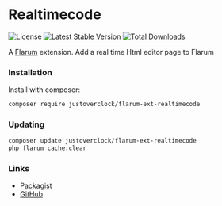 # Realtimecode

![License](https://img.shields.io/badge/license-MIT-blue.svg) [![Latest Stable Version](https://img.shields.io/packagist/v/justoverclock/flarum-ext-realtimecode.svg)](https://packagist.org/packages/justoverclock/flarum-ext-realtimecode) [![Total Downloads](https://img.shields.io/packagist/dt/justoverclock/flarum-ext-realtimecode.svg)](https://packagist.org/packages/justoverclock/flarum-ext-realtimecode)

A [Flarum](http://flarum.org) extension. Add a real time Html editor page to Flarum

### Installation

Install with composer:

```sh
composer require justoverclock/flarum-ext-realtimecode
```

### Updating

```sh
composer update justoverclock/flarum-ext-realtimecode
php flarum cache:clear
```

### Links

- [Packagist](https://packagist.org/packages/justoverclock/flarum-ext-realtimecode)
- [GitHub](https://github.com/justoverclockl/flarum-ext-realtimecode)

